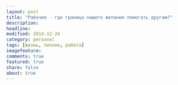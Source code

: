 ```yaml
---
layout: post
title: "Рабочее - где граница нашего желания помогать другим?"
description: 
headline: 
modified: 2014-12-24
category: personal
tags: [жизнь, личное, работа]
imagefeature: 
comments: true
featured: true
share: false
about: true
---
```



